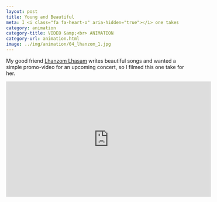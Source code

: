 ```yaml
---
layout: post
title: Young and Beautiful
meta: I <i class="fa fa-heart-o" aria-hidden="true"></i> one takes
category: animation
category-title: VIDEO &amp;<br> ANIMATION
category-url: animation.html
image: ../img/animation/04_lhanzom_1.jpg
---
```



<p class="post-content">My good friend <a href="https://www.youtube.com/user/tenzinlhanzom" target="_blank">Lhanzom Lhasam</a> writes beautiful songs and wanted a simple promo-video for an upcoming concert, so I filmed this one take for her.</p>

<div class="responsive-video video-bottom">
    <iframe width="560" height="315" src="https://www.youtube.com/embed/6j7LCGn3I3s?rel=0&amp;controls=0&amp;showinfo=0" frameborder="0" allowfullscreen></iframe>
</div>
